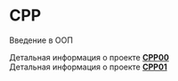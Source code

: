 # CPP
Введение в ООП


Детальная информация о проекте **[CPP00](https://github.com/ilnrzakirov/CPP/blob/main/CPP00/en.subject.pdf)**
<br>Детальная информация о проекте **[CPP01](https://github.com/ilnrzakirov/CPP/blob/main/CPP01/en.subject.pdf)**</br>

